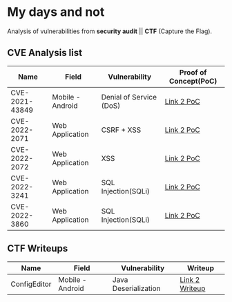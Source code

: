 # My days and not

Analysis of vulnerabilities from **security audit** || **CTF** (Capture the Flag).

## CVE Analysis list

| Name           | Field            | Vulnerability           | Proof of Concept(PoC)                                                               
|----------------|------------------|-------------------------|-------------------------------------------------------------------------------------
| CVE-2021-43849 | Mobile - Android | Denial of Service (DoS) | [Link 2 PoC](/CVE-2021-43849/README.md)                                             
| CVE-2022-2071  | Web Application  | CSRF + XSS              | [Link 2 PoC](https://wpscan.com/vulnerability/d3653976-9e0a-4f2b-87f7-26b5e7a74b9d) 
| CVE-2022-2072  | Web Application  | XSS                     | [Link 2 PoC](https://wpscan.com/vulnerability/3014540c-21b3-481c-83a1-ce3017151af4) 
| CVE-2022-3241  | Web Application  | SQL Injection(SQLi)     | [Link 2 PoC](https://wpscan.com/vulnerability/a995dd67-43fc-4087-a7f1-5db57f4c828c) 
| CVE-2022-3860  | Web Application  | SQL Injection(SQLi)     | [Link 2 PoC](https://wpscan.com/vulnerability/d99ce21f-fbb6-429c-aa3b-19c4a5eb7557) 

## CTF Writeups
| Name           | Field            | Vulnerability           | Writeup  
|----------------|------------------|-------------------------|-------------------------------------------------------------------------------------
| ConfigEditor   | Mobile - Android | Java Deserialization    | [Link 2 Writeup](/ConfigEditor/README.md)                                          | [MHL CTF](https://www.mobilehackinglab.com/course/lab-config-editor-rce)|
